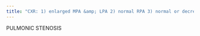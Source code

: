 ```yaml
---
title: "CXR: 1) enlarged MPA &amp; LPA 2) normal RPA 3) normal or decreased pulmn vascularity 4) RVH - retrosternal filling MR: jet Cz: congenital, rheumatic heart disease, carcinoid (ass w/ tricuspid) Tx: baloon valvulopasty Convex MPA DDx: PVS (RPA normal), shunt (RPA abnormal, no tapering ) PA HTN (RPA abnormal, pruning)"
---
```

PULMONIC STENOSIS

